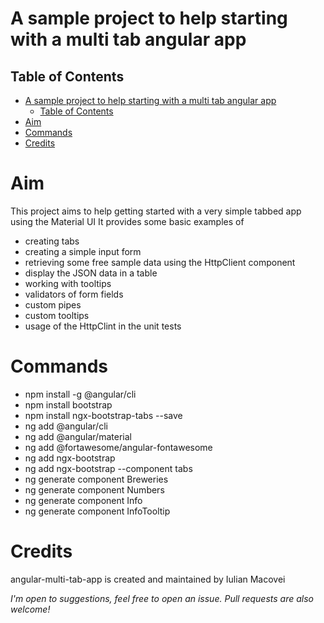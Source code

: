# A sample project to help starting with a multi tab angular app

## Table of Contents
- [A sample project to help starting with a multi tab angular app](#a-sample-project-to-help-starting-with-a-multi-tab-angular-app)
  - [Table of Contents](#table-of-contents)
- [Aim](#aim)
- [Commands](#commands)
- [Credits](#credits)

# Aim
This project aims to help getting started with a very simple tabbed app using the Material UI
It provides some basic examples of
- creating tabs
- creating a simple input form
- retrieving some free sample data using the HttpClient component
- display the JSON data in a table
- working with tooltips
- validators of form fields
- custom pipes
- custom tooltips
- usage of the HttpClint in the unit tests

# Commands
- npm install -g @angular/cli
- npm install bootstrap
- npm install ngx-bootstrap-tabs --save
- ng add @angular/cli
- ng add @angular/material
- ng add @fortawesome/angular-fontawesome
- ng add ngx-bootstrap
- ng add ngx-bootstrap --component tabs
- ng generate component Breweries
- ng generate component Numbers
- ng generate component Info
- ng generate component InfoTooltip

# Credits

angular-multi-tab-app is created and maintained by Iulian Macovei

*I'm open to suggestions, feel free to open an issue.*
*Pull requests are also welcome!*
